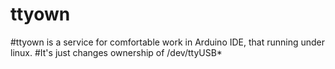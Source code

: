 # ttyown

#ttyown is a service for comfortable work in Arduino IDE, that running under linux.
#It's just changes ownership of /dev/ttyUSB*
